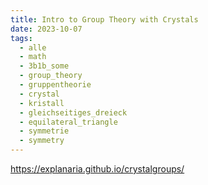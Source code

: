 ```yaml
---
title: Intro to Group Theory with Crystals
date: 2023-10-07
tags:
  - alle
  - math
  - 3b1b_some
  - group_theory
  - gruppentheorie
  - crystal
  - kristall
  - gleichseitiges_dreieck
  - equilateral_triangle
  - symmetrie
  - symmetry
---
```


https://explanaria.github.io/crystalgroups/
 